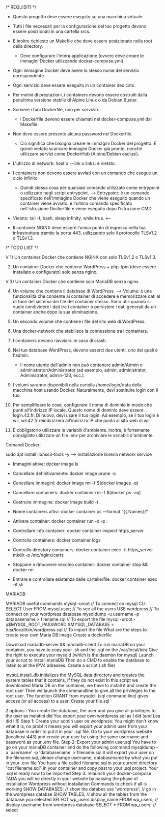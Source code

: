 /* REQUISITI */

- Questo progetto deve essere eseguito su una macchina virtuale.

- Tutti i file necessari per la configurazione del tuo progetto devono essere posizionati in una cartella srcs.

- È inoltre richiesto un Makefile che deve essere posizionato nella root della directory. 
  - Deve configurare l'intera applicazione (ovvero deve creare le immagini Docker utilizzando docker-compose.yml).

- Ogni immagine Docker deve avere lo stesso nome del servizio corrispondente.

- Ogni servizio deve essere eseguito in un container dedicato.

- Per motivi di prestazioni, i containers devono essere costruiti dalla penultima versione stabile di Alpine Linux o da Debian Buster.

- Scrivere i tuoi Dockerfile, uno per servizio.
  - I Dockerfile devono essere chiamati nel docker-compose.yml dal Makefile.

- Non deve essere presente alcuna password nei Dockerfile.
  - Ciò significa che bisogna creare le immagini Docker del progetto. È quindi vietato scaricare immagini Docker già pronte, 
    nonché utilizzare servizi come DockerHub (Alpine/Debian esclusi).

- L'utilizzo di network: host o --link o links: è vietato.

- I containers non devono essere avviati con un comando che esegue un ciclo infinito. 
  - Quindi stessa cosa per qualsiasi comando utilizzato come entrypoint o utilizzato negli script entrypoint.
    --> Entrypoint: è un comando specificato nell'immagine Docker che viene eseguito quando un container viene avviato. 
                    è l'ultimo comando specificato nell'istruzione Dockerfile e viene eseguito dopo l'istruzione CMD.
    
- Vietato: tail -f, bash, sleep infinity, while true. <--

- Il container NGINX deve essere l'unico punto di ingresso nella tua infrastruttura tramite la porta 443, 
  utilizzando solo il protocollo TLSv1.2 o TLSv1.3.



/* TODO LIST */

V 1) Un container Docker che contiene NGINX con solo TLSv1.2 o TLSv1.3.

 2) Un container Docker che contiene WordPress + php-fpm (deve essere installato e configurato) solo senza nginx.

V 3) Un container Docker che contiene solo MariaDB senza nginx.

4) Un volume che contiene il database di WordPress.
    --> Volume: è una funzionalità che consente ai container di accedere e memorizzare dati al di fuori del sistema dei file del container stesso. Sono utili quando si vuole condividere i dati tra i container o persistere i dati generati da un container anche dopo la sua eliminazione.

5) Un secondo volume che contiene i file del sito web di WordPress.

6) Una docker-network che stabilisce la connessione tra i containers.

7) I containers devono riavviarsi in caso di crash.

8) Nel tuo database WordPress, devono esserci due utenti, uno dei quali è l'admin. 
   - Il nome utente dell'admin non può contenere admin/Admin o administrator/Administrator (ad esempio, admin, administrator, Administrator, admin-123, ecc.).

9) I volumi saranno disponibili nella cartella /home/login/data della macchina host usando Docker. Naturalmente, devi sostituire login con il tuo.

10) Per semplificare le cose, configurare il nome di dominio in modo che punti all'indirizzo IP locale. 
    Questo nome di dominio deve essere login.42.fr. Di nuovo, devi usare il tuo login. 
    Ad esempio, se il tuo login è wil, wil.42.fr reindirizzerà all'indirizzo IP che punta al sito web di wil.

11) È obbligatorio utilizzare le variabili d'ambiente. Inoltre, è fortemente consigliato utilizzare un file .env per archiviare le variabili d'ambiente.


Comandi Docker:

sudo apt install libnss3-tools -y --> Installazione libreria network service

- Immagini attive: docker image ls
- Cancellare definitivamente: docker image prune -a
- Cancellare immagini: docker image rm -f $(docker images -q)
- Cancellare containers: docker container rm -f $(docker ps -aq)
- Costruire immagine: docker image build -t <nome-img> .
- Nome containers attivi: docker container ps —format “{{.Names}}”
- Attivare container: docker container run -d -p <porta>:<porta> <nome-cntr>

- Controllare info container: docker container inspect https_server
- Controllo containers: docker container logs <nome-cntr>
- Controllo directory containers: docker container exec -it https_server mkdir -p /etc/nginx/certs
- Stoppare e rimuovere vecchio container: docker  container stop <nome-cntr> && docker rm <nome-cntr>
- Entrare e controllare esistenza delle cartelle/file: docker container exec -it <cntr-id> sh


MARIADB:

MARIADB useful commands
  mysql -uroot // To connect on mysql CLI
  SELECT User FROM mysql.user; // To see all the users
  USE wordpress // To connect on your wordpress database
  mysqldump -u username -p databasename > filename.sql // To export the file
  mysql -uroot -p$MYSQL_ROOT_PASSWORD $MYSQL_DATABASE < /usr/local/bin/wordpress.sql // To import the file
  What are the steps to create your own Maria DB image
  Create a dockerfile

Download mariadb-server && mariadb-client
To run mariaDB on your container, you have to copy your .sh and the .sql on the /var/local/bin/
Give the right to execute your mysqld (which is the daemon for mysql)
Launch your script to install mariaDB
Then do a CMD to enable the database to listen to all the IPV4 adresses.
Create a script (.sh file)

mysql_install_db initializes the MySQL data directory and creates the system tables that it contains, if they do not exist
In this script we downloaded Maria DB on the container, we have to install it and create the root user
Then we launch the commandline to give all the privileges to the root user. The function GRANT from mysqlcli (sql command line) gives access (or all access) to a user.
Create your file.sql

2 options :
You create the database, the user and you give all privileges to the user as malatini did
You export your own wordpress.sql as I did (and Lea did !!!!)
Step 1: Create your admin user on wordpress: You might don't know what it is, no prob! It means you will export your admin user from your database in order to put it in your .sql file.
Go to your wordpress website (localhost:443) and create your user by using the same username and password as your .env file.
Step 2: Export your admin user.sql You have to go on your mariaDB container and do the following command
mysqldump -u 'username' -p 'databasename' > filename.sql it will export your user on the filename.sql, please change username, databasename by what you put in your .env file
You have a file called filename.sql in your current directory
"cat filename.sql" in your container and copy past to your .sql project.
Your .sql is ready now to be imported
Step 3: relaunch your docker-compose
TADA you will be directly in your website by passing the phase of installation Wordpress without installation
Commands to check if all is working
	SHOW DATABASES; // show the databes
	use 'wordpress'; // go in the wordpress databse
	SHOW TABLES; // show all the tables from the database you selected
	SELECT wp_users.display_name FROM wp_users; // display username from wordpress database
	SELECT *  FROM wp_users; // select